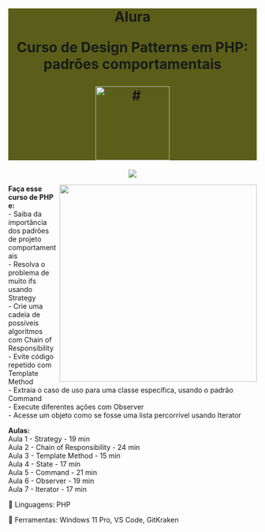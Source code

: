 <h1 align="center" style="background-color:#5b5e19"> 

<p>Alura</p>
<p>Curso de
Design Patterns em PHP: padrões comportamentais
</p>
<a href="https://cursos.alura.com.br/course/php-design-pattern-comportamental">
<img src="https://www.alura.com.br/assets/api/cursos/php-design-pattern-comportamental.svg" 
alt="#" width="150" height="150">
</a> 
</h1>

<p align="center">
<img loading="lazy" src="http://img.shields.io/static/v1?label=STATUS&message=EM%20DESENVOLVIMENTO&color=GREEN&style=for-the-badge"/>
</p>
<img src="https://raw.githubusercontent.com/MicaelliMedeiros/micaellimedeiros/master/image/computer-illustration.png" min-width="400px" max-width="400px" width="400px" align="right">

<p align="left"> 
  <strong>Faça esse curso de PHP e:</strong></br>
- Saiba da importância dos padrões de projeto comportamentais</br>
- Resolva o problema de muito ifs usando Strategy</br>
- Crie uma cadeia de possíveis algoritmos com Chain of Responsibility</br>
- Evite código repetido com Template Method</br>
- Extraia o caso de uso para uma classe específica, usando o padrão Command</br>
- Execute diferentes ações com Observer</br>
- Acesse um objeto como se fosse uma lista percorrível usando Iterator</br>
</p>

<p align="left">
<strong>Aulas:</strong> </br> 
Aula 1 - Strategy - 19 min</br>
Aula 2 - Chain of Responsibility - 24 min</br>
Aula 3 - Template Method - 15 min</br>
Aula 4 - State - 17 min</br>
Aula 5 - Command - 21 min</br>
Aula 6 - Observer - 19 min</br>
Aula 7 - Iterator - 17 min</br>
</p>

<p align="left">
  🐙 Linguagens: PHP
</p>

<p align="left">
  💼 Ferramentas: Windows 11 Pro, VS Code, GitKraken
</p>